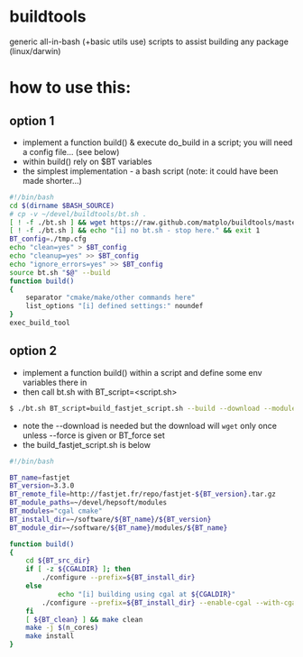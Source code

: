 # buildtools
generic all-in-bash (+basic utils use) scripts to assist building any package (linux/darwin)

# how to use this:

## option 1
 - implement a function build() & execute do_build in a script; you will need a config file... (see below)
 - within build() rely on $BT variables
 - the simplest implementation - a bash script (note: it could have been made shorter...)

```bash
#!/bin/bash
cd $(dirname $BASH_SOURCE)
# cp -v ~/devel/buildtools/bt.sh .
[ ! -f ./bt.sh ] && wget https://raw.github.com/matplo/buildtools/master/bt.sh
[ ! -f ./bt.sh ] && echo "[i] no bt.sh - stop here." && exit 1
BT_config=./tmp.cfg
echo "clean=yes" > $BT_config
echo "cleanup=yes" >> $BT_config
echo "ignore_errors=yes" >> $BT_config
source bt.sh "$@" --build
function build()
{
	separator "cmake/make/other commands here"
	list_options "[i] defined settings:" noundef
}
exec_build_tool
```

## option 2
 - implement a function build() within a script and define some env variables there in
 - then call bt.sh with BT_script=<script.sh>

```bash
$ ./bt.sh BT_script=build_fastjet_script.sh --build --download --module --cleanup
```

- note the --download is needed but the download will `wget` only once unless --force is given or BT_force set
- the build_fastjet_script.sh is below

```bash
#!/bin/bash

BT_name=fastjet
BT_version=3.3.0
BT_remote_file=http://fastjet.fr/repo/fastjet-${BT_version}.tar.gz
BT_module_paths=~/devel/hepsoft/modules
BT_modules="cgal cmake"
BT_install_dir=~/software/${BT_name}/${BT_version}
BT_module_dir=~/software/${BT_name}/modules/${BT_name}

function build()
{
	cd ${BT_src_dir}
    if [ -z ${CGALDIR} ]; then
        ./configure --prefix=${BT_install_dir}
    else
            echo "[i] building using cgal at ${CGALDIR}"
        ./configure --prefix=${BT_install_dir} --enable-cgal --with-cgaldir=${CGALDIR} LDFLAGS=-Wl,-rpath,${BOOSTDIR}/lib CXXFLAGS=-I${BOOSTDIR}/include CPPFLAGS=-I${BOOSTDIR}/include
    fi
    [ ${BT_clean} ] && make clean
    make -j $(n_cores)
    make install
}
```
